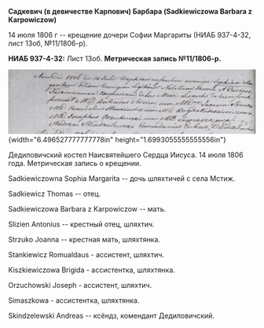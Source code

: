 **Садкевич (в девичестве Карпович) Барбара (Sadkiewiczowa Barbara z
Karpowiczow)**

14 июля 1806 г -- крещение дочери Софии Маргариты (НИАБ 937-4-32, лист
13об, №11/1806-р).

**НИАБ 937-4-32:** Лист 13об. **Метрическая запись №11/1806-р.**

![](./media/8ce24cce9d02e44878446d9086145b63dc272f0a.png){width="6.496527777777778in"
height="1.6993055555555556in"}

Дедиловичский костел Наисвятейшего Сердца Иисуса. 14 июля 1806 года.
Метрическая запись о крещении.

Sadkiewiczowna Sophia Margarita -- дочь шляхтичей с села Мстиж.

Sadkiewicz Thomas -- отец.

Sadkiewiczowa Barbara z Karpowiczow -- мать.

Slizien Antonius -- крестный отец, шляхтич.

Strzuko Joanna -- крестная мать, шляхтянка.

Stankiewicz Romualdaus - ассистент, шляхтич.

Kiszkiewiczowa Brigida - ассистентка, шляхтянка.

Orzuchowski Joseph - ассистент, шляхтич.

Simaszkowa - ассистентка, шляхтянка.

Skindzelewski Andreas -- ксёндз, комендант Дедиловичский.
